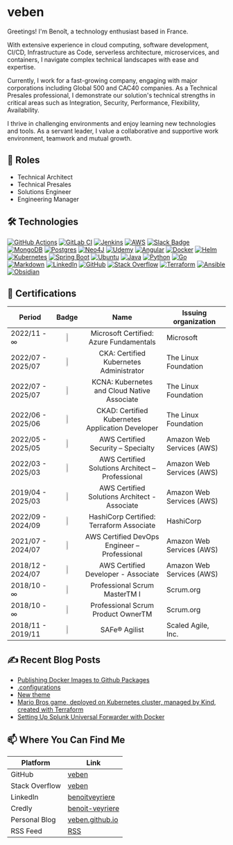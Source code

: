 # veben

Greetings! I'm Benoît, a technology enthusiast based in France.

With extensive experience in cloud computing, software development, CI/CD, Infrastructure as Code, serverless architecture, microservices, and containers, I navigate complex technical landscapes with ease and expertise.

Currently, I work for a fast-growing company, engaging with major corporations including Global 500 and CAC40 companies. As a Technical Presales professional, I demonstrate our solution's technical strengths in critical areas such as Integration, Security, Performance, Flexibility, Availability.

I thrive in challenging environments and enjoy learning new technologies and tools. As a servant leader, I value a collaborative and supportive work environment, teamwork and mutual growth.

## 🧢 Roles

- Technical Architect
- Technical Presales
- Solutions Engineer
- Engineering Manager

## 🛠️ Technologies

[![GitHub Actions](https://img.shields.io/badge/GitHub_Actions-2088FF?logo=github-actions&logoColor=black)](#) [![GitLab CI](https://img.shields.io/badge/GitLab%20CI-FC6D26?logo=gitlab&logoColor=fff)](#) [![Jenkins](https://img.shields.io/badge/Jenkins-D24939?logo=jenkins&logoColor=black)](#) [![AWS](https://img.shields.io/badge/AWS-%23FF9900.svg?logo=amazon-web-services&logoColor=black)](#) [![Slack Badge](https://img.shields.io/badge/Slack-4A154B?logo=slack&logoColor=fff)](#) [![MongoDB](https://img.shields.io/badge/MongoDB-%234ea94b.svg?logo=mongodb&logoColor=white)](#) [![Postgres](https://img.shields.io/badge/Postgres-%23316192.svg?logo=postgresql&logoColor=white)](#) [![Neo4J](https://img.shields.io/badge/Neo4j-008CC1?logo=neo4j&logoColor=white)](#) [![Udemy](https://img.shields.io/badge/Udemy-A435F0?logo=udemy&logoColor=fff)](#) [![Angular](https://img.shields.io/badge/Angular-%23DD0031.svg?logo=angular&logoColor=white)](#) [![Docker](https://img.shields.io/badge/Docker-2496ED?logo=docker&logoColor=fff)](#) [![Helm](https://img.shields.io/badge/Helm-0F1689?logo=helm&logoColor=fff)](#) [![Kubernetes](https://img.shields.io/badge/Kubernetes-326CE5?logo=kubernetes&logoColor=fff)](#) [![Spring Boot](https://img.shields.io/badge/Spring%20Boot-6DB33F?logo=springboot&logoColor=fff)](#) [![Ubuntu](https://img.shields.io/badge/Ubuntu-E95420?logo=ubuntu&logoColor=white)](#) [![Java](https://img.shields.io/badge/Java-%23ED8B00.svg?logo=coffeescript&logoColor=white)](#) [![Python](https://img.shields.io/badge/Python-FFD43B?logo=python&logoColor=black)](#) [![Go](https://img.shields.io/badge/Go-%2300ADD8.svg?&logo=go&logoColor=white)](#) [![Markdown](https://img.shields.io/badge/Markdown-%23000000.svg?logo=markdown&logoColor=white)](#) [![LinkedIn](https://img.shields.io/badge/Linkedin-%230077B5.svg?logo=linkedin&logoColor=white)](#) [![GitHub](https://img.shields.io/badge/GitHub-%23121011.svg?logo=github&logoColor=white)](#) [![Stack Overflow](https://img.shields.io/badge/-StackOverflow-FE7A16?logo=stack-overflow&logoColor=white)](#) [![Terraform](https://img.shields.io/badge/-Terraform-%235835CC?logo=terraform&logoColor=white)](#) [![Ansible](https://img.shields.io/badge/-Ansible-%23000000?logo=ansible&logoColor=white)](#) [![Obsidian](https://img.shields.io/badge/Obsidian-483699?logo=obsidian&logoColor=white)](#)

## 🎀 Certifications
| Period | Badge | Name | Issuing organization |
| ----------------- | :--------------------------------------------------------------------------------------------------------------------------------------: | :----------------------------------------------: | ------------------------- |
| 2022/11 - ∞       | <img src="https://images.credly.com/size/680x680/images/be8fcaeb-c769-4858-b567-ffaaa73ce8cf/image.png" width="20%">                     | Microsoft Certified: Azure Fundamentals          | Microsoft                 |
| 2022/07 - 2025/07 | <img src="https://images.credly.com/size/680x680/images/8b8ed108-e77d-4396-ac59-2504583b9d54/cka_from_cncfsite__281_29.png" width="20%"> | CKA: Certified Kubernetes Administrator          | The Linux Foundation      |
| 2022/07 - 2025/07 | <img src="https://images.credly.com/size/680x680/images/f28f1d88-428a-47f6-95b5-7da1dd6c1000/KCNA_badge.png" width="20%">                | KCNA: Kubernetes and Cloud Native Associate      | The Linux Foundation      |
| 2022/06 - 2025/06 | <img src="https://images.credly.com/size/680x680/images/cc8adc83-1dc6-4d57-8e20-22171247e052/blob" width="20%">                          | CKAD: Certified Kubernetes Application Developer | The Linux Foundation      |
| 2022/05 - 2025/05 | <img src="https://images.credly.com/size/680x680/images/53acdae5-d69f-4dda-b650-d02ed7a50dd7/image.png" width="20%">                     | AWS Certified Security – Specialty               | Amazon Web Services (AWS) |
| 2022/03 - 2025/03 | <img src="https://images.credly.com/size/680x680/images/2d84e428-9078-49b6-a804-13c15383d0de/image.png" width="20%">                     | AWS Certified Solutions Architect – Professional | Amazon Web Services (AWS) |
| 2019/04 - 2025/03 | <img src="https://images.credly.com/size/680x680/images/0e284c3f-5164-4b21-8660-0d84737941bc/image.png" width="20%">                     | AWS Certified Solutions Architect - Associate    | Amazon Web Services (AWS) |
| 2022/09 - 2024/09 | <img src="https://images.credly.com/size/680x680/images/99289602-861e-4929-8277-773e63a2fa6f/image.png" width="20%">                     | HashiCorp Certified: Terraform Associate         | HashiCorp                 |
| 2021/07 - 2024/07 | <img src="https://images.credly.com/size/680x680/images/bd31ef42-d460-493e-8503-39592aaf0458/image.png" width="20%">                     | AWS Certified DevOps Engineer – Professional     | Amazon Web Services (AWS) |
| 2018/12 - 2024/07 | <img src="https://images.credly.com/size/680x680/images/b9feab85-1a43-4f6c-99a5-631b88d5461b/image.png" width="20%">                     | AWS Certified Developer - Associate              | Amazon Web Services (AWS) |
| 2018/10 - ∞       | <img src="https://images.credly.com/size/680x680/images/a2790314-008a-4c3d-9553-f5e84eb359ba/image.png" width="20%">                     | Professional Scrum MasterTM I                    | Scrum.org                 |
| 2018/10 - ∞       | <img src="https://images.credly.com/size/680x680/images/591762c5-fae7-49c6-b326-e1756979928d/image.png" width="20%">                     | Professional Scrum Product OwnerTM               | Scrum.org                 |
| 2018/11 - 2019/11 | <img src="https://images.credly.com/size/680x680/images/8520da4f-b343-41f7-9b0a-f032dccaa113/sa_badge.png" width="20%">                  | SAFe® Agilist                                    | Scaled Agile, Inc.        |

## ✍️ Recent Blog Posts

<!-- BLOG-POST-LIST:START -->
- [Publishing Docker Images to Github Packages](https://veben.github.io/docker-images-github-packages/)
- [.configurations](https://veben.github.io/configurations/)
- [New theme](https://veben.github.io/new-theme/)
- [Mario Bros game, deployed on Kubernetes cluster, managed by Kind, created with Terraform](https://veben.github.io/mario-tf-kind/)
- [Setting Up Splunk Universal Forwarder with Docker](https://veben.github.io/splunk-uf/)
<!-- BLOG-POST-LIST:END -->

## 📫 Where You Can Find Me

| Platform         | Link                                                                 |
|------------------|----------------------------------------------------------------------|
| GitHub           | [veben](https://github.com/veben)                                    |
| Stack Overflow   | [veben](https://stackoverflow.com/users/8718377/veben)               |
| LinkedIn         | [benoitveyriere](https://www.linkedin.com/in/benoitveyriere/)        |
| Credly           | [benoit-veyriere](https://www.credly.com/users/benoit-veyriere)      |
| Personal Blog    | [veben.github.io](https://veben.github.io/)                          |
| RSS Feed         | [RSS](https://veben.github.io/feed.xml)                              |
